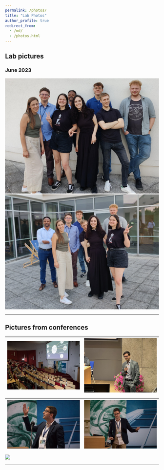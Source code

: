 ```yaml
---
permalink: /photos/
title: "Lab Photos"
author_profile: true
redirect_from: 
  - /md/
  - /photos.html
---
```


## Lab pictures

### June 2023

![](../images/Lab_party062023_2.jpg) 
![](../images/Lab_party062023.jpg)  

---

## Pictures from conferences



![](../_talks/JW210926_360.jpg) | ![](../_talks/IMG_0161.jpg)
:-------------------------:|:-------------------------:

![](../_talks/JW210926_356.jpg)  | ![](../_talks/JW210926_363.jpg) 
:-------------------------:|:-------------------------:

![](../_talks/Ylla_BGI2023.jpg)  

---


